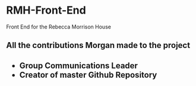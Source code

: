 # RMH-Front-End
Front End for the Rebecca Morrison House
<h2> All the contributions Morgan made to the project<h2>
  <ul>
    <li>Group Communications Leader</li>
    <li>Creator of master Github Repository</li>
  </ul>
